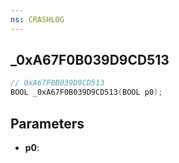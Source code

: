 ```yaml
---
ns: CRASHLOG
---
```

## _0xA67F0B039D9CD513

```c
// 0xA67F0B039D9CD513
BOOL _0xA67F0B039D9CD513(BOOL p0);
```

## Parameters
* **p0**:
